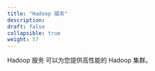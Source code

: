 ```yaml
---
title: "Hadoop 服务"
description: 
draft: false
collapsible: true
weight: 57
---
```


Hadoop 服务 可以为您提供高性能的 Hadoop 集群。
